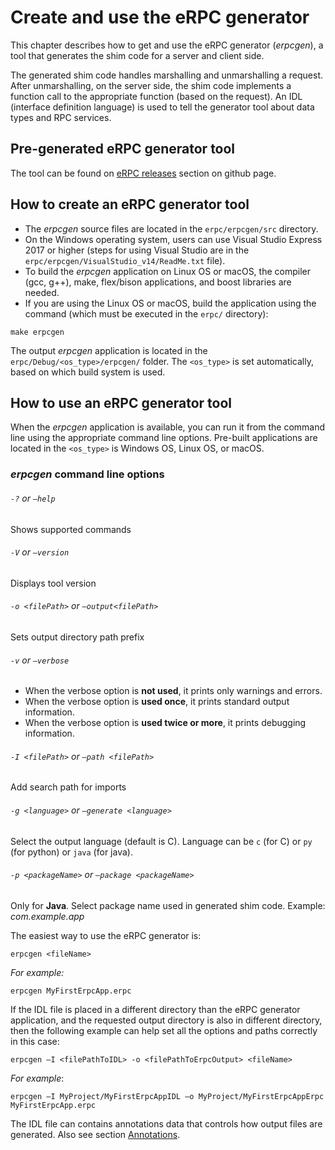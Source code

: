 # Create and use the eRPC generator
This chapter describes how to get and use the eRPC generator (_erpcgen_), a tool that generates the shim code for a server and client side.

The generated shim code handles marshalling and unmarshalling a request. After unmarshalling, on the server side, the shim code implements a function call to the appropriate function (based on the request). An IDL (interface definition language) is used to tell the generator tool about data types and RPC services.

## Pre-generated eRPC generator tool

The tool can be found on [eRPC releases](https://github.com/EmbeddedRPC/erpc/releases) section on github page.

## How to create an eRPC generator tool
* The _erpcgen_ source files are located in the ``erpc/erpcgen/src`` directory.
* On the Windows operating system, users can use Visual Studio Express 2017 or higher (steps for using Visual Studio are in the ``erpc/erpcgen/VisualStudio_v14/ReadMe.txt`` file).
* To build the _erpcgen_ application on Linux OS or macOS, the compiler (gcc, g++), make, flex/bison applications, and boost libraries are needed.
* If you are using the Linux OS or macOS, build the application using the command (which must be executed in the ``erpc/`` directory):
```
make erpcgen
```

The output _erpcgen_ application is located in the ``erpc/Debug/<os_type>/erpcgen/`` folder. The ``<os_type>`` is set automatically, based on which build system is used.

## How to use an eRPC generator tool
When the _erpcgen_ application is available, you can run it from the command line using the appropriate command line options. Pre-built applications are located in the
``<os_type>`` is Windows OS, Linux OS, or macOS.

### _erpcgen_ command line options
###### ``-?`` or ``—help``
Shows supported commands

###### ``-V`` or ``—version``
Displays tool version

###### ``-o <filePath>`` or ``—output<filePath>``
Sets output directory path prefix

###### ``-v`` or ``—verbose``
* When the verbose option is **not used**, it prints only warnings and errors.
* When the verbose option is **used once**, it prints standard output information.
* When the verbose option is **used twice or more**, it prints debugging information.

###### ``-I <filePath>`` or ``—path <filePath>``
Add search path for imports

###### ``-g <language>`` or ``—generate <language>``
Select the output language (default is C). Language can be `c` (for C) or `py` (for python) or `java` (for java).

###### ``-p <packageName>`` or ``—package <packageName>`` 
Only for **Java**. Select package name used in generated shim code. Example: _com.example.app_ 

The easiest way to use the eRPC generator is:
```
erpcgen <fileName>
```
_For example:_
```
erpcgen MyFirstErpcApp.erpc
```

If the IDL file is placed in a different directory than the eRPC generator application, and the requested output directory is also in different directory, then the following example can help set all the options and paths correctly in this case:
```
erpcgen –I <filePathToIDL> -o <filePathToErpcOutput> <fileName>
```
_For example_:
```
erpcgen –I MyProject/MyFirstErpcAppIDL –o MyProject/MyFirstErpcAppErpc MyFirstErpcApp.erpc
```
The IDL file can contains annotations data that controls how output files are generated. Also see section [Annotations](#Annotations).

